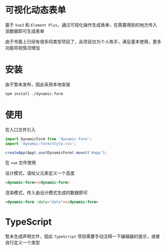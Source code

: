# 可视化动态表单

基于 `Vue3` 和 `Element Plus`，通过可视化操作生成表单，在需要用到的地方传入该数据即可生成表单

由于市面上已经有很多同类型项目了，此项目仅为个人练手，满足基本使用，更多功能将视情况增加

# 安装

由于暂未发布，因此采用本地安装

```shell
npm install ./dynamic-form
```

# 使用

在入口文件引入

```js
import DynamicForm from 'dynamic-form';
import 'dynamic-form/style.css';

createApp(App).use(DynamicForm).mount('#app');
```

在 `vue` 文件使用

设计模式，请给父元素定义一个高度

```html
<dynamic-form></dynamic-form>
```

渲染模式，传入由设计模式生成的数据即可

```html
<dynamic-form :data="data"></dynamic-form>
```

# TypeScript

暂未生成声明文件，因此 `TypeScript` 项目需要手动注释一下编辑器的提示，或者自行定义一个类型
